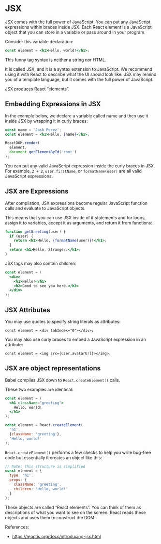 # JSX

JSX comes with the full power of JavaScript. You can put any JavaScript expressions within braces inside JSX. Each React element is a JavaScript object that you can store in a variable or pass around in your program.

Consider this variable declaration:

```jsx harmony
const element = <h1>Hello, world!</h1>;
```
This funny tag syntax is neither a string nor HTML.

It is called JSX, and it is a syntax extension to JavaScript. We recommend using it with React to describe what the UI should look like. JSX may remind you of a template language, but it comes with the full power of JavaScript.

JSX produces React “elements”.

## Embedding Expressions in JSX

In the example below, we declare a variable called name and then use it inside JSX by wrapping it in curly braces:

```jsx harmony
const name = 'Josh Perez';
const element = <h1>Hello, {name}</h1>;

ReactDOM.render(
  element,
  document.getElementById('root')
);
```

You can put any valid JavaScript expression inside the curly braces in JSX. For example, `2 + 2`, `user.firstName`, or `formatName(user)` are all valid JavaScript expressions.

## JSX are Expressions

After compilation, JSX expressions become regular JavaScript function calls and evaluate to JavaScript objects.

This means that you can use JSX inside of if statements and for loops, assign it to variables, accept it as arguments, and return it from functions:

```jsx harmony
function getGreeting(user) {
  if (user) {
    return <h1>Hello, {formatName(user)}!</h1>;
  }
  return <h1>Hello, Stranger.</h1>;
}
```

JSX tags may also contain children:

```jsx harmony
const element = (
  <div>
    <h1>Hello!</h1>
    <h2>Good to see you here.</h2>
  </div>
);
```

## JSX Attributes

You may use quotes to specify string literals as attributes:

`const element = <div tabIndex="0"></div>;`

You may also use curly braces to embed a JavaScript expression in an attribute:

`const element = <img src={user.avatarUrl}></img>;`

## JSX are object representations

Babel compiles JSX down to `React.createElement()` calls.

These two examples are identical:
```jsx harmony
const element = (
  <h1 className="greeting">
    Hello, world!
  </h1>
);
```
```jsx harmony
const element = React.createElement(
  'h1',
  {className: 'greeting'},
  'Hello, world!'
);
```

`React.createElement()` performs a few checks to help you write bug-free code but essentially it creates an object like this:

```jsx harmony
// Note: this structure is simplified
const element = {
  type: 'h1',
  props: {
    className: 'greeting',
    children: 'Hello, world!'
  }
};
```

These objects are called “React elements”. You can think of them as descriptions of what you want to see on the screen. React reads these objects and uses them to construct the DOM .

References:
- https://reactjs.org/docs/introducing-jsx.html
